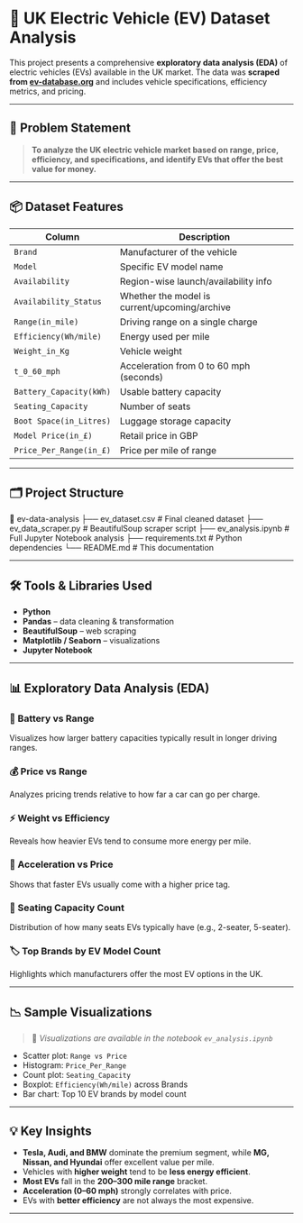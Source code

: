 # 🚗 UK Electric Vehicle (EV) Dataset Analysis

This project presents a comprehensive **exploratory data analysis (EDA)** of electric vehicles (EVs) available in the UK market. The data was **scraped from [ev-database.org](https://ev-database.org/uk/)** and includes vehicle specifications, efficiency metrics, and pricing.

---

## 📌 Problem Statement

> **To analyze the UK electric vehicle market based on range, price, efficiency, and specifications, and identify EVs that offer the best value for money.**

---

## 📦 Dataset Features

| Column                    | Description                                   |
|---------------------------|-----------------------------------------------|
| `Brand`                   | Manufacturer of the vehicle                   |
| `Model`                   | Specific EV model name                        |
| `Availability`            | Region-wise launch/availability info          |
| `Availability_Status`     | Whether the model is current/upcoming/archive |
| `Range(in_mile)`          | Driving range on a single charge              |
| `Efficiency(Wh/mile)`     | Energy used per mile                          |
| `Weight_in_Kg`            | Vehicle weight                                |
| `t_0_60_mph`              | Acceleration from 0 to 60 mph (seconds)       |
| `Battery_Capacity(kWh)`   | Usable battery capacity                       |
| `Seating_Capacity`        | Number of seats                               |
| `Boot Space(in_Litres)`   | Luggage storage capacity                      |
| `Model Price(in_£)`       | Retail price in GBP                           |
| `Price_Per_Range(in_£)`   | Price per mile of range                       |

---

## 🗂️ Project Structure

📂 ev-data-analysis
├── ev_dataset.csv                # Final cleaned dataset
├── ev_data_scraper.py           # BeautifulSoup scraper script
├── ev_analysis.ipynb            # Full Jupyter Notebook analysis
├── requirements.txt             # Python dependencies
└── README.md                    # This documentation



---

## 🛠️ Tools & Libraries Used

- **Python**
- **Pandas** – data cleaning & transformation
- **BeautifulSoup** – web scraping
- **Matplotlib / Seaborn** – visualizations
- **Jupyter Notebook**

---

## 📊 Exploratory Data Analysis (EDA)

### 🔋 Battery vs Range
Visualizes how larger battery capacities typically result in longer driving ranges.

### 💰 Price vs Range
Analyzes pricing trends relative to how far a car can go per charge.

### ⚡ Weight vs Efficiency
Reveals how heavier EVs tend to consume more energy per mile.

### 🚀 Acceleration vs Price
Shows that faster EVs usually come with a higher price tag.

### 👥 Seating Capacity Count
Distribution of how many seats EVs typically have (e.g., 2-seater, 5-seater).

### 🏷️ Top Brands by EV Model Count
Highlights which manufacturers offer the most EV options in the UK.

---

## 📉 Sample Visualizations

> 📌 _Visualizations are available in the notebook `ev_analysis.ipynb`_

- Scatter plot: `Range vs Price`
- Histogram: `Price_Per_Range`
- Count plot: `Seating_Capacity`
- Boxplot: `Efficiency(Wh/mile)` across Brands
- Bar chart: Top 10 EV brands by model count

---

## 💡 Key Insights

- **Tesla, Audi, and BMW** dominate the premium segment, while **MG, Nissan, and Hyundai** offer excellent value per mile.
- Vehicles with **higher weight** tend to be **less energy efficient**.
- **Most EVs** fall in the **200–300 mile range** bracket.
- **Acceleration (0–60 mph)** strongly correlates with price.
- EVs with **better efficiency** are not always the most expensive.

---


